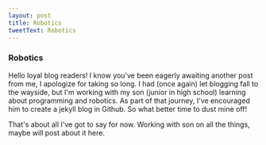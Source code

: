 ```yaml
---
layout: post
title: Robotics
tweetText: Robotics
---
```


<h3>Robotics</h3>
Hello loyal blog readers!  I know you've been eagerly awaiting another post from me, I apologize for taking so long.  I had (once again) let blogging fall to the wayside, but I'm working with my son (junior in high school) learning about programming and robotics.  As part of that journey, I've encouraged him to create a jekyll blog in Github.  So what better time to dust mine off!

That's about all I've got to say for now.  Working with son on all the things, maybe will post about it here.